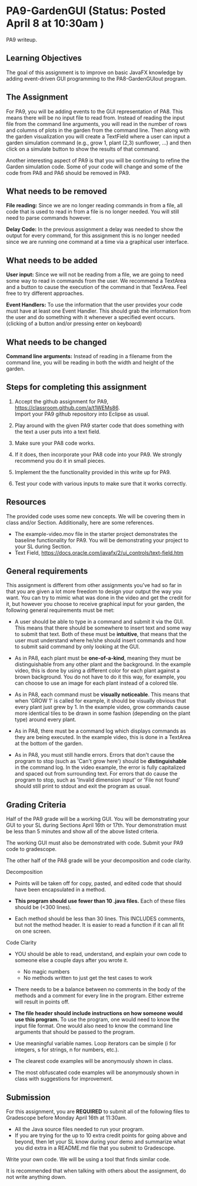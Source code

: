 # PA9-GardenGUI (Status: Posted April 8 at 10:30am )
PA9 writeup.

## Learning Objectives

The goal of this assignment is to improve on basic JavaFX knowledge by adding
event-driven GUI programming to the PA8-GardenGUIout program.

## The Assignment


For PA9, you will be adding events to the GUI representation of PA8. This means
there will be no input file to read from. Instead of reading the input file
from the command line arguments, you will read in the number of rows and columns
of plots in the garden from the command line.  Then along with the garden visualization
you will create a TextField where a user can input a garden simulation command
(e.g., grow 1, plant (2,3) sunflower, ...) and then click on a simulate
button to show the results of that command.

Another interesting aspect of PA9 is that you will be continuing to refine
the Garden simulation code.  Some of your code will change and some of the
code from PA8 and PA6 should be removed in PA9.


## What needs to be removed

**File reading:** Since we are no longer reading commands in from a file,
all code that is used to read in from a file is no longer needed.  You will
still need to parse commands however.

**Delay Code:** In the previous assignment a delay was needed to show the output
for every command, for this assignment this is no longer needed since we are running
one command at a time via a graphical user interface.

## What needs to be added

**User input:** Since we will not be reading from a file, we are going to need some way
to read in commands from the user.  We recommend a TextArea and a button to cause
the execution of the command in that TextArea.  Feel free to try different approaches.

**Event Handlers:** To use the information that the user provides your code must have
at least one Event Handler. This should grab the information from the user and do something with
it whenever a specified event occurs. (clicking of a button and/or pressing enter on keyboard)

## What needs to be changed

**Command line arguments:** Instead of reading in a filename from the command line, you will
be reading in both the width and height of the garden.

## Steps for completing this assignment

 1. Accept the github assignment for PA9, https://classroom.github.com/a/t1WEMs86.  
    Import your PA9 github repository into Eclipse as usual.
 
 2. Play around with the given PA9 starter code that does something with the 
    text a user puts into a text field.
 
 3. Make sure your PA8 code works.
 
 4. If it does, then incorporate your PA8 code into your PA9.  We strongly
    recommend you do it in small pieces.
 
 5. Implement the the functionality provided in this write up for PA9.
 
 6. Test your code with various inputs to make sure that it works correctly.


## Resources

The provided code uses some new concepts.  We will be covering them in class
and/or Section.  Additionally, here are some references.

  * The example-video.mov file in the starter project demonstrates the baseline
    functionality for PA9.  You will be demonstrating your project to your SL
    during Section.
  * Text Field, https://docs.oracle.com/javafx/2/ui_controls/text-field.htm

## General requirements

This assignment is different from other assignments you've had so far 
in that you are given a lot more freedom to design your output the way 
you want. You can try to mimic what was done in the video and get the 
credit for it, but however you choose to receive graphical input for your
garden, the following general requirements must be met:

* A user should be able to type in a command and submit it via the GUI. This means that there
  should be somewhere to insert text and some way to submit that text. Both of these must be
  **intuitive**, that means that the user must understand where he/she should insert commands
  and how to submit said command by only looking at the GUI. 

* As in PA8, each plant must be **one-of-a-kind**, meaning they must be distinguishable 
  from any other plant and the background. In the example video, this is 
  done by using a different color for each plant against a brown background. 
  You do not have to do it this way, for example, you can choose to use an 
  image for each plant instead of a colored tile.

* As in PA8, each command must be **visually noticeable**. This means that when 
  'GROW 1' is called for example, it should be visually obvious that every 
  plant just grew by 1. In the example video, grow commands cause more identical 
  tiles to be drawn in some fashion (depending on the plant type) around every plant.

* As in PA8, there must be a command log which displays commands as they are being executed. 
  In the example video, this is done in a TextArea at the bottom of the garden.

* As in PA8, you must still handle errors. Errors that don't cause the program to stop 
  (such as 'Can't grow here') should be **distinguishable** in the command log. 
  In the video example, the error is fully capitalized and spaced out from surrounding text.
  For errors that do cause the program to stop, such as 'Invalid dimension input' or 
  'File not found' should still print to stdout and exit the program as usual.
  


## Grading Criteria

Half of the PA9 grade will be a working GUI.  You will be demonstrating your
GUI to your SL during Sections April 16th or 17th.  Your demonstration
must be less than 5 minutes and show all of the above listed criteria.

The working GUI must also be demonstrated with code.  Submit your PA9 code to
gradescope.

The other half of the PA8 grade will be your decomposition and code clarity.

Decomposition

* Points will be taken off for copy, pasted, and edited code that
  should have been encapsulated in a method.

* **This program should use fewer than 10 .java files.**
  Each of these files should be (<300 lines).

* Each method should be less than 30 lines.  This INCLUDES
  comments, but not the method header.  It is easier to read a 
  function if it can all fit on one screen.
  
Code Clarity
* YOU should be able to read, understand, and explain your own code
  to someone else a couple days after you wrote it.
  * No magic numbers
  * No methods written to just get the test cases to work

* There needs to be a balance between no comments in the body of the
  methods and a comment for every line in the program.  Either extreme
  will result in points off.

* **The file header should include instructions on how someone would
  use this program.**  To use the program, one would need to know the
  input file format.  One would also need to know the command line arguments
  that should be passed to the program.

* Use meaningful variable names.  Loop iterators can
  be simple (i for integers, s for strings, n for numbers, etc.).

* The clearest code examples will be anonymously shown in class.

* The most obfuscated code examples will be anonymously shown in class
  with suggestions for improvement.
  
## Submission


For this assignment, you are **REQUIRED** to submit all of the following files
to Gradescope before Monday April 16th at 11:30am. 
  * All the Java source files needed to run your program.
  * If you are trying for the up to 10 extra credit points for going
    above and beyond, then let your SL know during your demo and summarize 
    what you did extra in a README.md file that you submit to Gradescope.

Write your own code. We will be using a tool that finds similar code.

It is recommended that when talking with others about the assignment, do not write
anything down.

